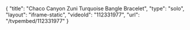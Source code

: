 {
    "title": "Chaco Canyon Zuni Turquoise Bangle Bracelet",
    "type": "solo",
    "layout": "iframe-static",
    "videoId": "112331977",
    "url": "\/tvpembed\/112331977"
}
